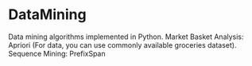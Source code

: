 # DataMining

Data mining algorithms implemented in Python. 
Market Basket Analysis: Apriori (For data, you can use commonly available groceries dataset).
Sequence Mining: PrefixSpan
